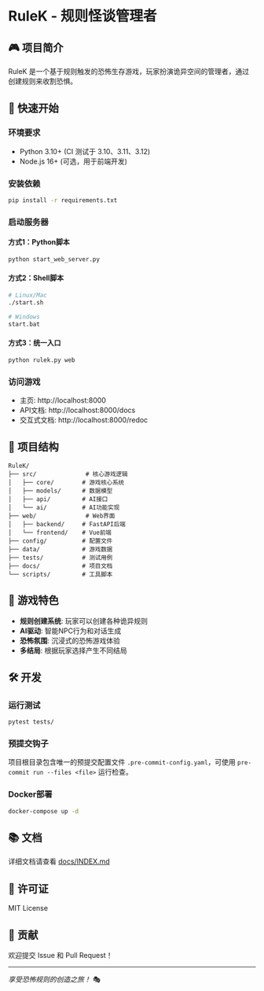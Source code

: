 # RuleK - 规则怪谈管理者

## 🎮 项目简介

RuleK 是一个基于规则触发的恐怖生存游戏，玩家扮演诡异空间的管理者，通过创建规则来收割恐惧。

## 🚀 快速开始

### 环境要求
- Python 3.10+ (CI 测试于 3.10、3.11、3.12)
- Node.js 16+ (可选，用于前端开发)

### 安装依赖
```bash
pip install -r requirements.txt
```

### 启动服务器

#### 方式1：Python脚本
```bash
python start_web_server.py
```

#### 方式2：Shell脚本
```bash
# Linux/Mac
./start.sh

# Windows
start.bat
```

#### 方式3：统一入口
```bash
python rulek.py web
```

### 访问游戏
- 主页: http://localhost:8000
- API文档: http://localhost:8000/docs
- 交互式文档: http://localhost:8000/redoc

## 📁 项目结构

```
RuleK/
├── src/              # 核心游戏逻辑
│   ├── core/        # 游戏核心系统
│   ├── models/      # 数据模型
│   ├── api/         # AI接口
│   └── ai/          # AI功能实现
├── web/              # Web界面
│   ├── backend/     # FastAPI后端
│   └── frontend/    # Vue前端
├── config/          # 配置文件
├── data/            # 游戏数据
├── tests/           # 测试用例
├── docs/            # 项目文档
└── scripts/         # 工具脚本
```

## 🎯 游戏特色

- **规则创建系统**: 玩家可以创建各种诡异规则
- **AI驱动**: 智能NPC行为和对话生成
- **恐怖氛围**: 沉浸式的恐怖游戏体验
- **多结局**: 根据玩家选择产生不同结局

## 🛠️ 开发

### 运行测试
```bash
pytest tests/
```


### 预提交钩子

项目根目录包含唯一的预提交配置文件 `.pre-commit-config.yaml`，可使用 `pre-commit run --files <file>` 运行检查。

### Docker部署
```bash
docker-compose up -d
```

## 📚 文档

详细文档请查看 [docs/INDEX.md](docs/INDEX.md)

## 📝 许可证

MIT License

## 🤝 贡献

欢迎提交 Issue 和 Pull Request！

---

*享受恐怖规则的创造之旅！* 🎭
